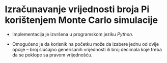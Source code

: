 # Izračunavanje vrijednosti broja Pi korištenjem Monte Carlo simulacije

* Implementacija je izvršena u programskom jeziku _Python_.

* Omogućeno je da korisnik na početku može da izabere jednu od dvije opcije – broj slučajno generisanih vrijednosti ili broj decimala koje treba da se poklope sa pravom vrijednošću.
